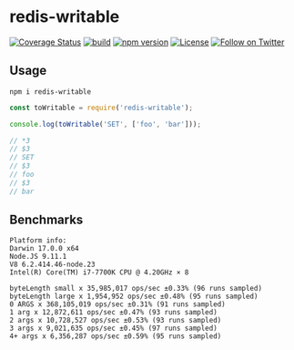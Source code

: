 # redis-writable

[![Coverage Status](https://coveralls.io/repos/github/Salakar/redis-writable/badge.svg?branch=master)](https://coveralls.io/github/Salakar/redis-writable?branch=master)
[![build](https://travis-ci.org/Salakar/redis-writable.svg)](https://travis-ci.org/Salakar/redis-writable)
[![npm version](https://img.shields.io/npm/v/redis-writable.svg)](https://www.npmjs.com/package/redis-writable)
[![License](https://img.shields.io/npm/l/redis-writable.svg)](/LICENSE)
<a href="https://twitter.com/mikediarmid"><img src="https://img.shields.io/twitter/follow/mikediarmid.svg?style=social&label=Follow" alt="Follow on Twitter"></a>

## Usage
`npm i redis-writable`

```javascript
const toWritable = require('redis-writable');

console.log(toWritable('SET', ['foo', 'bar']));

// *3
// $3
// SET
// $3
// foo
// $3
// bar
```


## Benchmarks

```text
Platform info:
Darwin 17.0.0 x64
Node.JS 9.11.1
V8 6.2.414.46-node.23
Intel(R) Core(TM) i7-7700K CPU @ 4.20GHz × 8

byteLength small x 35,985,017 ops/sec ±0.33% (96 runs sampled)
byteLength large x 1,954,952 ops/sec ±0.48% (95 runs sampled)
0 ARGS x 368,105,019 ops/sec ±0.31% (91 runs sampled)
1 arg x 12,872,611 ops/sec ±0.47% (93 runs sampled)
2 args x 10,728,527 ops/sec ±0.53% (93 runs sampled)
3 args x 9,021,635 ops/sec ±0.45% (97 runs sampled)
4+ args x 6,356,287 ops/sec ±0.59% (95 runs sampled)
```
